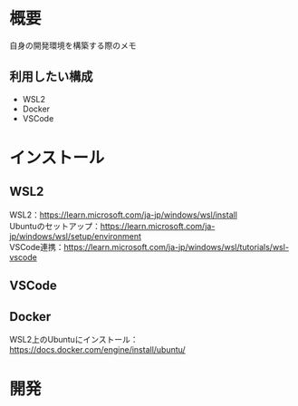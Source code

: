 # 概要
自身の開発環境を構築する際のメモ

## 利用したい構成
* WSL2
* Docker
* VSCode

# インストール
## WSL2
WSL2：https://learn.microsoft.com/ja-jp/windows/wsl/install  
Ubuntuのセットアップ：https://learn.microsoft.com/ja-jp/windows/wsl/setup/environment  
VSCode連携：https://learn.microsoft.com/ja-jp/windows/wsl/tutorials/wsl-vscode  

## VSCode

## Docker
WSL2上のUbuntuにインストール：https://docs.docker.com/engine/install/ubuntu/

# 開発


